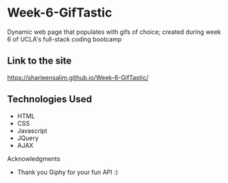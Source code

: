 # Week-6-GifTastic
Dynamic web page that populates with gifs of choice; created during week 6 of UCLA's full-stack coding bootcamp

## Link to the site
https://sharleensalim.github.io/Week-6-GifTastic/

## Technologies Used
* HTML
* CSS
* Javascript
* JQuery
* AJAX

Acknowledgments
* Thank you Giphy for your fun API :) 
